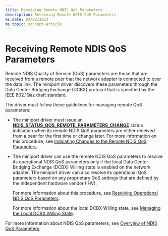 ```yaml
---
title: Receiving Remote NDIS QoS Parameters
description: Receiving Remote NDIS QoS Parameters
ms.date: 03/02/2023
ms.topic: concept-article
---
```


# Receiving Remote NDIS QoS Parameters


Remote NDIS Quality of Service (QoS) parameters are those that are received from a remote peer that the network adapter is connected to over the data link. The miniport driver discovers these parameters through the Data Center Bridging Exchange (DCBX) protocol that is specified by the IEEE 802.1Qaz draft standard.

The driver must follow these guidelines for managing remote QoS parameters:

-   The miniport driver must issue an [**NDIS\_STATUS\_QOS\_REMOTE\_PARAMETERS\_CHANGE**](./ndis-status-qos-remote-parameters-change.md) status indication when its remote NDIS QoS parameters are either received from a peer for the first time or change later. For more information on this procedure, see [Indicating Changes to the Remote NDIS QoS Parameters](indicating-changes-to-the-remote-ndis-qos-parameters.md).

-   The miniport driver can use the remote NDIS QoS parameters to resolve its operational NDIS QoS parameters only if the local Data Center Bridging Exchange (DCBX) Willing state is enabled on the network adapter. The miniport driver can also resolve its operational QoS parameters based on any proprietary QoS settings that are defined by the independent hardware vendor (IHV).

    For more information about this procedure, see [Resolving Operational NDIS QoS Parameters](resolving-operational-ndis-qos-parameters.md).

    For more information about the local DCBX Willing state, see [Managing the Local DCBX Willing State](managing-the-local-dcbx-willing-state.md).

For more information about NDIS QoS parameters, see [Overview of NDIS QoS Parameters](overview-of-ndis-qos-parameters.md).

 


